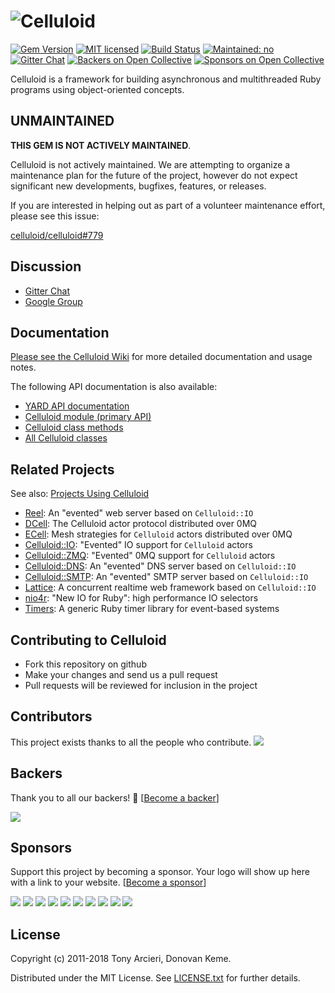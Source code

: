 # ![Celluloid][celluloid-logo-image-raw]

[![Gem Version][gem-image]][gem-link]
[![MIT licensed][license-image]][license-link]
[![Build Status][build-image]][build-link]
[![Maintained: no][maintained-image]][maintained-link]
[![Gitter Chat][gitter-image]][gitter-link]
[![Backers on Open Collective][ocbacker-image]][ocbacker-link]
[![Sponsors on Open Collective][ocsponsor-image]][ocsponsor-link]

[celluloid-logo-image-raw]: https://raw.github.com/celluloid/celluloid-logos/master/celluloid/celluloid.png
[gem-image]: https://badge.fury.io/rb/celluloid.svg
[gem-link]: http://rubygems.org/gems/celluloid
[build-image]: https://secure.travis-ci.org/celluloid/celluloid.svg?branch=master
[build-link]: http://travis-ci.org/celluloid/celluloid
[license-image]: https://img.shields.io/badge/license-MIT-blue.svg
[license-link]: https://github.com/celluloid/celluloid/blob/master/LICENSE.txt
[maintained-image]: https://img.shields.io/maintenance/no/2016.svg
[maintained-link]: https://github.com/celluloid/celluloid/issues/779
[gitter-image]: https://badges.gitter.im/badge.svg
[gitter-link]: https://gitter.im/celluloid/celluloid
[ocbacker-image]: https://opencollective.com/celluloid/backers/badge.svg
[ocbacker-link]: #backers
[ocsponsor-image]: https://opencollective.com/celluloid/sponsors/badge.svg
[ocsponsor-link]: #sponsors

Celluloid is a framework for building asynchronous and multithreaded Ruby
programs using object-oriented concepts.

## UNMAINTAINED

**THIS GEM IS NOT ACTIVELY MAINTAINED**.

Celluloid is not actively maintained. We are attempting to organize a maintenance
plan for the future of the project, however do not expect significant new
developments, bugfixes, features, or releases.

If you are interested in helping out as part of a volunteer maintenance effort,
please see this issue:

[celluloid/celluloid#779](https://github.com/celluloid/celluloid/issues/779)

## Discussion

- [Gitter Chat][gitter-link]
- [Google Group](https://groups.google.com/group/celluloid-ruby)

## Documentation

[Please see the Celluloid Wiki](https://github.com/celluloid/celluloid/wiki)
for more detailed documentation and usage notes.

The following API documentation is also available:

* [YARD API documentation](http://rubydoc.info/gems/celluloid/frames)
* [Celluloid module (primary API)](http://rubydoc.info/gems/celluloid/Celluloid)
* [Celluloid class methods](http://rubydoc.info/gems/celluloid/Celluloid/ClassMethods)
* [All Celluloid classes](http://rubydoc.info/gems/celluloid/index)

## Related Projects

See also: [Projects Using Celluloid](https://github.com/celluloid/celluloid/wiki/Projects-Using-Celluloid)

* [Reel][reel]: An "evented" web server based on `Celluloid::IO`
* [DCell][dcell]: The Celluloid actor protocol distributed over 0MQ
* [ECell][ecell]: Mesh strategies for `Celluloid` actors distributed over 0MQ
* [Celluloid::IO][celluloid-io]: "Evented" IO support for `Celluloid` actors
* [Celluloid::ZMQ][celluloid-zmq]: "Evented" 0MQ support for `Celluloid` actors
* [Celluloid::DNS][celluloid-dns]: An "evented" DNS server based on `Celluloid::IO`
* [Celluloid::SMTP][celluloid-smtp]: An "evented" SMTP server based on `Celluloid::IO`
* [Lattice][lattice]: A concurrent realtime web framework based on `Celluloid::IO`
* [nio4r][nio4r]: "New IO for Ruby": high performance IO selectors
* [Timers][timers]: A generic Ruby timer library for event-based systems

[reel]: https://github.com/celluloid/reel/
[dcell]: https://github.com/celluloid/dcell/
[ecell]: https://github.com/celluloid/ecell/
[celluloid-io]: https://github.com/celluloid/celluloid-io/
[celluloid-zmq]: https://github.com/celluloid/celluloid-zmq/
[celluloid-dns]: https://github.com/celluloid/celluloid-dns/
[celluloid-smtp]: https://github.com/celluloid/celluloid-smtp/
[lattice]: https://github.com/celluloid/lattice/
[nio4r]: https://github.com/celluloid/nio4r/
[timers]: https://github.com/celluloid/timers/

## Contributing to Celluloid

- Fork this repository on github
- Make your changes and send us a pull request
- Pull requests will be reviewed for inclusion in the project

## Contributors

This project exists thanks to all the people who contribute. <a href="https://github.com/celluloid/celluloid/graphs/contributors"><img src="https://opencollective.com/celluloid/contributors.svg?width=890&button=false" /></a>


## Backers

Thank you to all our backers! 🙏 [[Become a backer](https://opencollective.com/celluloid#backer)]

<a href="https://opencollective.com/celluloid#backers" target="_blank"><img src="https://opencollective.com/celluloid/backers.svg?width=890"></a>


## Sponsors

Support this project by becoming a sponsor. Your logo will show up here with a link to your website. [[Become a sponsor](https://opencollective.com/celluloid#sponsor)]

<a href="https://opencollective.com/celluloid/sponsor/0/website" target="_blank"><img src="https://opencollective.com/celluloid/sponsor/0/avatar.svg"></a>
<a href="https://opencollective.com/celluloid/sponsor/1/website" target="_blank"><img src="https://opencollective.com/celluloid/sponsor/1/avatar.svg"></a>
<a href="https://opencollective.com/celluloid/sponsor/2/website" target="_blank"><img src="https://opencollective.com/celluloid/sponsor/2/avatar.svg"></a>
<a href="https://opencollective.com/celluloid/sponsor/3/website" target="_blank"><img src="https://opencollective.com/celluloid/sponsor/3/avatar.svg"></a>
<a href="https://opencollective.com/celluloid/sponsor/4/website" target="_blank"><img src="https://opencollective.com/celluloid/sponsor/4/avatar.svg"></a>
<a href="https://opencollective.com/celluloid/sponsor/5/website" target="_blank"><img src="https://opencollective.com/celluloid/sponsor/5/avatar.svg"></a>
<a href="https://opencollective.com/celluloid/sponsor/6/website" target="_blank"><img src="https://opencollective.com/celluloid/sponsor/6/avatar.svg"></a>
<a href="https://opencollective.com/celluloid/sponsor/7/website" target="_blank"><img src="https://opencollective.com/celluloid/sponsor/7/avatar.svg"></a>
<a href="https://opencollective.com/celluloid/sponsor/8/website" target="_blank"><img src="https://opencollective.com/celluloid/sponsor/8/avatar.svg"></a>
<a href="https://opencollective.com/celluloid/sponsor/9/website" target="_blank"><img src="https://opencollective.com/celluloid/sponsor/9/avatar.svg"></a>



## License

Copyright (c) 2011-2018 Tony Arcieri, Donovan Keme.

Distributed under the MIT License. See [LICENSE.txt](https://github.com/celluloid/celluloid/blob/master/LICENSE.txt)
for further details.
